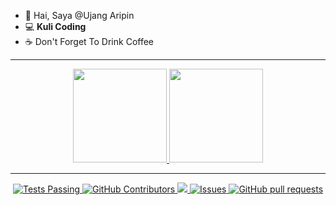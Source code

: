- 👋 Hai, Saya @Ujang Aripin
- :computer: <b>Kuli Coding</b>
- :coffee: Don't Forget To Drink Coffee

<hr/>

<p align="center">
<a href="https://github.com/ujangaripin24">
  <img height="150em" src="https://github-readme-stats.vercel.app/api?username=ujangaripin24&theme=tokyonight&show_icons=true"/>
  <img height="150em" src="https://github-readme-stats-eight-theta.vercel.app/api/top-langs/?username=ujangaripin24&layout=compact&langs_count=8&theme=tokyonight"/>
</a>
</p>

<hr/>
  <p align="center">
    <a href="https://github.com/ujangaripin24/github-readme-stats/actions">
      <img alt="Tests Passing" src="https://github.com/ujangaripin24/github-readme-stats/workflows/Test/badge.svg" />
    </a>
    <a href="https://github.com/ujangaripin24/github-readme-stats/graphs/contributors">
      <img alt="GitHub Contributors" src="https://img.shields.io/github/contributors/ujangaripin24/github-readme-stats" />
    </a>
    <a href="https://codecov.io/gh/ujangaripin24/github-readme-stats">
      <img src="https://codecov.io/gh/ujangaripin24/github-readme-stats/branch/master/graph/badge.svg" />
    </a>
    <a href="https://github.com/ujangaripin24/github-readme-stats/issues">
      <img alt="Issues" src="https://img.shields.io/github/issues/ujangaripin24/github-readme-stats?color=0088ff" />
    </a>
    <a href="https://github.com/ujangaripin24/github-readme-stats/pulls">
      <img alt="GitHub pull requests" src="https://img.shields.io/github/issues-pr/ujangaripin24/github-readme-stats?color=0088ff" />
    </a>
  </p>
